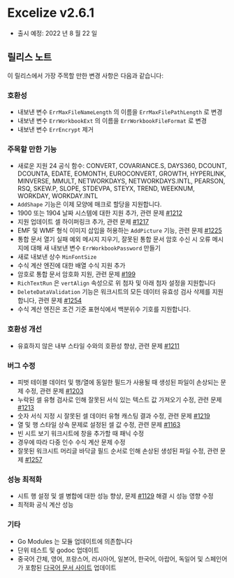 # Excelize v2.6.1

* 출시 예정: 2022 년 8 월 22 일

## 릴리스 노트

이 릴리스에서 가장 주목할 만한 변경 사항은 다음과 같습니다:

### 호환성

* 내보낸 변수 `ErrMaxFileNameLength` 의 이름을 `ErrMaxFilePathLength` 로 변경
* 내보낸 변수 `ErrWorkbookExt` 의 이름을 `ErrWorkbookFileFormat` 로 변경
* 내보낸 변수 `ErrEncrypt` 제거

### 주목할 만한 기능

* 새로운 지원 24 공식 함수: CONVERT, COVARIANCE.S, DAYS360, DCOUNT, DCOUNTA, EDATE, EOMONTH, EUROCONVERT, GROWTH, HYPERLINK, MINVERSE, MMULT, NETWORKDAYS, NETWORKDAYS.INTL, PEARSON, RSQ, SKEW.P, SLOPE, STDEVPA, STEYX, TREND, WEEKNUM, WORKDAY, WORKDAY.INTL
* `AddShape` 기능은 이제 모양에 매크로 할당을 지원합니다.
* 1900 또는 1904 날짜 시스템에 대한 지원 추가, 관련 문제 [#1212](https://github.com/xuri/excelize/issues/1212)
* 지원 업데이트 셀 하이퍼링크 추가, 관련 문제 [#1217](https://github.com/xuri/excelize/issues/1217)
* EMF 및 WMF 형식 이미지 삽입을 허용하는 `AddPicture` 기능, 관련 문제 [#1225](https://github.com/xuri/excelize/issues/1225)
* 통합 문서 열기 실패 예외 메시지 지우기, 잘못된 통합 문서 암호 수신 시 오류 메시지에 대해 새 내보낸 변수 `ErrWorkbookPassword` 만들기
* 새로 내보낸 상수 `MinFontSize`
* 수식 계산 엔진에 대한 배열 수식 지원 추가
* 암호로 통합 문서 암호화 지원, 관련 문제 [#199](https://github.com/xuri/excelize/issues/199)
* `RichTextRun` 은 `vertAlign` 속성으로 위 첨자 및 아래 첨자 설정을 지원합니다
* `DeleteDataValidation` 기능은 워크시트의 모든 데이터 유효성 검사 삭제를 지원합니다, 관련 문제 [#1254](https://github.com/xuri/excelize/issues/1254)
* 수식 계산 엔진은 조건 기준 표현식에서 백분위수 기호를 지원합니다.

### 호환성 개선

* 유효하지 않은 내부 스타일 수와의 호환성 향상, 관련 문제 [#1211](https://github.com/xuri/excelize/issues/1211)

### 버그 수정

* 피벗 테이블 데이터 및 행/열에 동일한 필드가 사용될 때 생성된 파일이 손상되는 문제 수정, 관련 문제 [#1203](https://github.com/xuri/excelize/issues/1203)
* 누락된 셀 유형 검사로 인해 잘못된 서식 있는 텍스트 값 가져오기 수정, 관련 문제 [#1213](https://github.com/xuri/excelize/issues/1213)
* 숫자 서식 지정 시 잘못된 셀 데이터 유형 캐스팅 결과 수정, 관련 문제 [#1219](https://github.com/xuri/excelize/issues/1219)
* 열 및 행 스타일 상속 문제로 설정된 셀 값 수정, 관련 문제 [#1163](https://github.com/xuri/excelize/issues/1163)
* 빈 시트 보기 워크시트에 창을 추가할 때 패닉 수정
* 경우에 따라 다중 인수 수식 계산 문제 수정
* 잘못된 워크시트 머리글 바닥글 필드 순서로 인해 손상된 생성된 파일 수정, 관련 문제 [#1257](https://github.com/xuri/excelize/issues/1257)

### 성능 최적화

* 시트 행 설정 및 셀 병합에 대한 성능 향상, 문제 [#1129](https://github.com/xuri/excelize/issues/1129) 해결 시 성능 영향 수정
* 최적화 공식 계산 성능

### 기타

* Go Modules 는 모듈 업데이트에 의존합니다
* 단위 테스트 및 godoc 업데이트
* 중국어 간체, 영어, 프랑스어, 러시아어, 일본어, 한국어, 아랍어, 독일어 및 스페인어가 포함된 [다국어 문서 사이트](https://xuri.me/excelize) 업데이트
